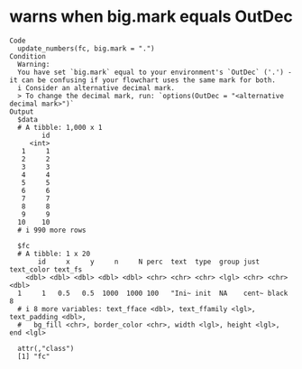 # warns when big.mark equals OutDec

    Code
      update_numbers(fc, big.mark = ".")
    Condition
      Warning:
      You have set `big.mark` equal to your environment's `OutDec` ('.') - it can be confusing if your flowchart uses the same mark for both.
      i Consider an alternative decimal mark.
      > To change the decimal mark, run: `options(OutDec = "<alternative decimal mark>")`
    Output
      $data
      # A tibble: 1,000 x 1
            id
         <int>
       1     1
       2     2
       3     3
       4     4
       5     5
       6     6
       7     7
       8     8
       9     9
      10    10
      # i 990 more rows
      
      $fc
      # A tibble: 1 x 20
           id     x     y     n     N perc  text  type  group just  text_color text_fs
        <dbl> <dbl> <dbl> <dbl> <dbl> <chr> <chr> <chr> <lgl> <chr> <chr>        <dbl>
      1     1   0.5   0.5  1000  1000 100   "Ini~ init  NA    cent~ black            8
      # i 8 more variables: text_fface <dbl>, text_ffamily <lgl>, text_padding <dbl>,
      #   bg_fill <chr>, border_color <chr>, width <lgl>, height <lgl>, end <lgl>
      
      attr(,"class")
      [1] "fc"

